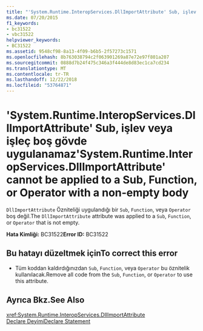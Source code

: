 ```yaml
---
title: "'System.Runtime.InteropServices.DllImportAttribute' Sub, işlev veya işleç boş gövde uygulanamaz"
ms.date: 07/20/2015
f1_keywords:
- bc31522
- vbc31522
helpviewer_keywords:
- BC31522
ms.assetid: 9548cf98-8a13-4f09-b6b5-2f57273c1571
ms.openlocfilehash: 8b763038794c2f063901269a87e72e97f801a207
ms.sourcegitcommit: 0888d7b24f475c346a3f444de8d83ec1ca7cd234
ms.translationtype: MT
ms.contentlocale: tr-TR
ms.lasthandoff: 12/22/2018
ms.locfileid: "53764871"
---
```

# <a name="systemruntimeinteropservicesdllimportattribute-cannot-be-applied-to-a-sub-function-or-operator-with-a-non-empty-body"></a><span data-ttu-id="17d05-102">'System.Runtime.InteropServices.DllImportAttribute' Sub, işlev veya işleç boş gövde uygulanamaz</span><span class="sxs-lookup"><span data-stu-id="17d05-102">'System.Runtime.InteropServices.DllImportAttribute' cannot be applied to a Sub, Function, or Operator with a non-empty body</span></span>
<span data-ttu-id="17d05-103">`DllImportAttribute` Özniteliği uygulandığı bir `Sub`, `Function`, veya `Operator` boş değil.</span><span class="sxs-lookup"><span data-stu-id="17d05-103">The `DllImportAttribute` attribute was applied to a `Sub`, `Function`, or `Operator` that is not empty.</span></span>  
  
 <span data-ttu-id="17d05-104">**Hata Kimliği:** BC31522</span><span class="sxs-lookup"><span data-stu-id="17d05-104">**Error ID:** BC31522</span></span>  
  
## <a name="to-correct-this-error"></a><span data-ttu-id="17d05-105">Bu hatayı düzeltmek için</span><span class="sxs-lookup"><span data-stu-id="17d05-105">To correct this error</span></span>  
  
-   <span data-ttu-id="17d05-106">Tüm koddan kaldırdığınızdan `Sub`, `Function`, veya `Operator` bu öznitelik kullanılacak.</span><span class="sxs-lookup"><span data-stu-id="17d05-106">Remove all code from the `Sub`, `Function`, or `Operator` to use this attribute.</span></span>  
  
## <a name="see-also"></a><span data-ttu-id="17d05-107">Ayrıca Bkz.</span><span class="sxs-lookup"><span data-stu-id="17d05-107">See Also</span></span>  
 <xref:System.Runtime.InteropServices.DllImportAttribute>  
 [<span data-ttu-id="17d05-108">Declare Deyimi</span><span class="sxs-lookup"><span data-stu-id="17d05-108">Declare Statement</span></span>](../../visual-basic/language-reference/statements/declare-statement.md)
